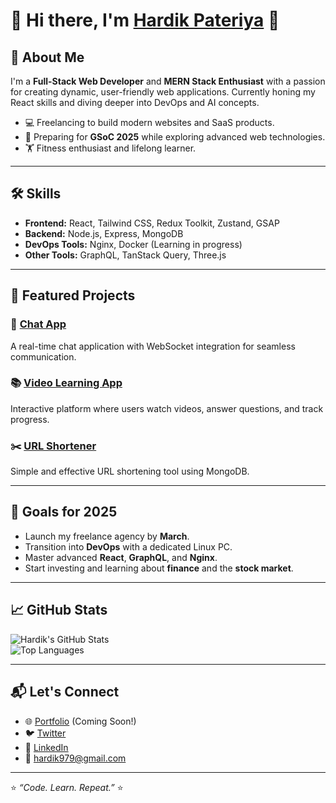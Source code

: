 # 💫 Hi there, I'm [Hardik Pateriya](https://github.com/hardik979) 👋

## 🚀 About Me
I'm a **Full-Stack Web Developer** and **MERN Stack Enthusiast** with a passion for creating dynamic, user-friendly web applications. Currently honing my React skills and diving deeper into DevOps and AI concepts.

- 💻 Freelancing to build modern websites and SaaS products.
- 🌟 Preparing for **GSoC 2025** while exploring advanced web technologies.
- 🏋️ Fitness enthusiast and lifelong learner.

---

## 🛠️ Skills
- **Frontend:** React, Tailwind CSS, Redux Toolkit, Zustand, GSAP  
- **Backend:** Node.js, Express, MongoDB  
- **DevOps Tools:** Nginx, Docker (Learning in progress)  
- **Other Tools:** GraphQL, TanStack Query, Three.js  

---

## 🌟 Featured Projects
### 🔗 [Chat App](https://github.com/hardik979/chat-app)  
A real-time chat application with WebSocket integration for seamless communication.

### 📚 [Video Learning App](https://github.com/hardik979/video-learning-app)  
Interactive platform where users watch videos, answer questions, and track progress.

### ✂️ [URL Shortener](https://github.com/hardik979/url-shortener)  
Simple and effective URL shortening tool using MongoDB.

---

## 🎯 Goals for 2025
- Launch my freelance agency by **March**.  
- Transition into **DevOps** with a dedicated Linux PC.  
- Master advanced **React**, **GraphQL**, and **Nginx**.  
- Start investing and learning about **finance** and the **stock market**.

---

## 📈 GitHub Stats
![Hardik's GitHub Stats](https://github-readme-stats.vercel.app/api?username=hardik979&show_icons=true&theme=radical)  
![Top Languages](https://github-readme-stats.vercel.app/api/top-langs/?username=hardik979&layout=compact&theme=radical)

---

## 📬 Let's Connect
- 🌐 [Portfolio](#) (Coming Soon!)  
- 🐦 [Twitter](https://twitter.com/hardik979)  
- 💼 [LinkedIn](https://linkedin.com/in/hardik-pateriya)  
- 📧 [hardik979@gmail.com](mailto:hardik979@gmail.com)  

---

⭐️ _“Code. Learn. Repeat.”_ ⭐️


